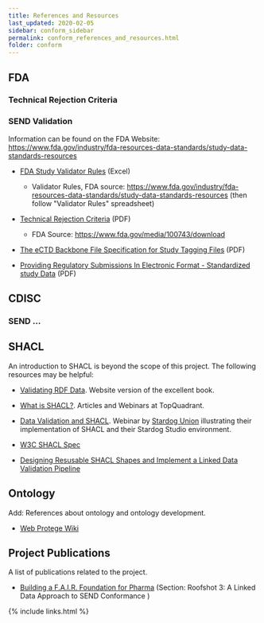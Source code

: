 ```yaml
---
title: References and Resources
last_updated: 2020-02-05
sidebar: conform_sidebar
permalink: conform_references_and_resources.html
folder: conform
---
```


## FDA
### Technical Rejection Criteria

### SEND Validation
Information can be found on the FDA Website: https://www.fda.gov/industry/fda-resources-data-standards/study-data-standards-resources

* [FDA Study Validator Rules](FDA/FDA-Validator-Rules.xlsx) (Excel)
   * Validator Rules, FDA source:  https://www.fda.gov/industry/fda-resources-data-standards/study-data-standards-resources  (then follow "Validator Rules" spreadsheet)
* [Technical Rejection Criteria](FDA/Technical-Rejection-Criteria-Final-v20190122.pdf)  (PDF)
   * FDA Source: https://www.fda.gov/media/100743/download

* [The eCTD Backbone File Specification for Study Tagging Files](FDA/STFV2-6-1.pdf)  (PDF)

* [Providing Regulatory Submissions In Electronic Format - Standardized study Data](FDA/ProvideRegSubInEleFormat-StandardizedStudyDataGuidance.pdf) (PDF)

## CDISC
### SEND ...


## SHACL
An introduction to SHACL is beyond the scope of this project. The following resources may be helpful:

* [Validating RDF Data](https://book.validatingrdf.com/). Website version of the excellent book.

* [What is SHACL?](https://www.topquadrant.com/technology/shacl/). Articles and Webinars at TopQuadrant.

* [Data Validation and SHACL](https://fetch.stardog.com/training-data-validation/). Webinar by [Stardog Union](https://www.stardog.com/) illustrating their implementation of SHACL and their Stardog Studio environment.
* [W3C SHACL Spec](https://www.w3.org/TR/shacl/)

* [Designing Resusable SHACL Shapes and Implement a Linked Data Validation Pipeline](https://journal.code4lib.org/articles/14711)


## Ontology
<font class='toBeAdded'>Add: References about ontology and ontology development.</font>

* [Web Protege Wiki](https://protegewiki.stanford.edu/wiki/WebProtege)

## Project Publications
<font class='toBeAdded'>A list of publications related to the project.</font>
* [Building a F.A.I.R. Foundation for Pharma](https://www.phusewiki.org/docs/2019%20Amsterdam/Papers_presentations/TT/TT%20Final%20Papers/TT01.pdf) (Section: Roofshot 3: A Linked Data Approach to SEND Conformance )


{% include links.html %}
